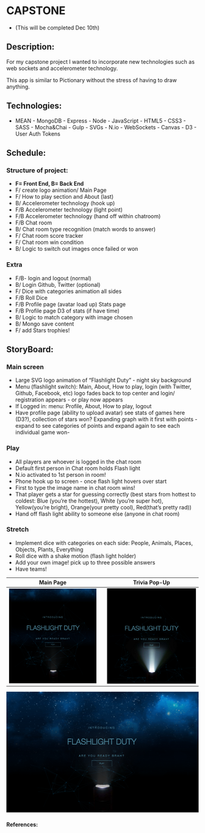 # CAPSTONE
* (This will be completed Dec 10th)

## Description:
For my capstone project I wanted to incorporate new technologies such as web sockets and accelerometer technology.

This app is similar to Pictionary without the stress of having to draw anything.

## Technologies:

- MEAN - MongoDB - Express - Node - JavaScript - HTML5 - CSS3 - SASS - Mocha&Chai - Gulp - SVGs - N.io - WebSockets - Canvas - D3 - User Auth Tokens



## Schedule:
### Structure of project:
- **F= Front End, B= Back End**
- F/ create logo animation/ Main Page
- F/ How to play section and About (last)
- B/ Accelerometer technology (hook up)
- F/B Accelerometer technology (light point)
- F/B Accelerometer technology (hand off within chatroom)
- F/B Chat room
- B/ Chat room type recognition (match words to answer)
- F/ Chat room score tracker
- F/ Chat room win condition
- B/ Logic to switch out images once failed or won

### Extra
- F/B- login and logout (normal)
- B/ Login Github, Twitter (optional)
- F/ Dice with categories animation all sides
- F/B Roll Dice
- F/B Profile page (avatar load up) Stats page
- F/B Profile page D3 of stats (if have time)
- B/ Logic to match category with image chosen
- B/ Mongo save content
- F/ add Stars trophies!

## StoryBoard:
### Main screen
- Large SVG logo animation of “Flashlight Duty” - night sky background
- Menu (flashlight switch): Main, About, How to play, login (with Twitter, Github, Facebook, etc)
logo fades back to top center and login/ registration appears - or play now appears
- If Logged in:
menu: Profile, About, How to play, logout
- Have profile page (ability to upload avatar) see stats of games here (D3?), collection of stars won? Expanding graph with it first with points - expand to see categories of points and expand again to see each individual game won-


### Play
- All players are whoever is logged in the chat room
- Default first person in Chat room holds Flash light
- N.io activated to 1st person in room!
- Phone hook up to screen - once flash light hovers over start
- First to type the image name in chat room wins!
- That player gets a star for guessing correctly (best stars from hottest to coldest: Blue (you’re the hottest), White (you’re super hot), Yellow(you’re bright), Orange(your pretty cool), Red(that’s pretty rad))
- Hand off flash light ability to someone else (anyone in chat room)


### Stretch
- Implement dice with categories on each side: People, Animals, Places, Objects, Plants, Everything
- Roll dice with a shake motion (flash light holder)
- Add your own image! pick up to three possible answers
- Have teams!

**Main Page**                       |    |**Trivia Pop-Up**
:----------------------------------:|:--:|:----------------------------------:
![](/public/images/main2.png)      |    | ![](/public/images/main3.png)


![](/public/images/main1.png)

#### References:

